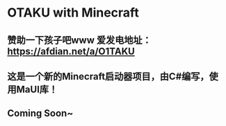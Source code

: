 ﻿# OTAKU with Minecraft
## 赞助一下孩子吧www 爱发电地址：https://afdian.net/a/O1TAKU
## 这是一个新的Minecraft启动器项目，由C#编写，使用MaUI库！
## Coming Soon~
